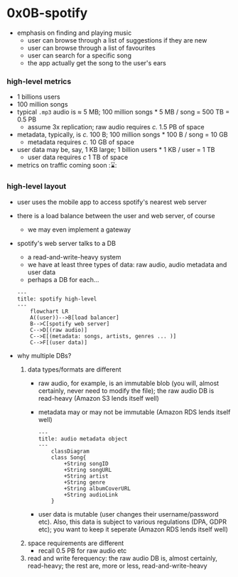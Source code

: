 # 0x0B-spotify
* emphasis on finding and playing music
     - user can browse through a list of suggestions if they are new
     - user can browse through a list of favourites
     - user can search for a specific song
     - the app actually get the song to the user's ears
### high-level metrics
* 1 billions users
* 100 million songs
* typical `.mp3` audio is &approx; 5 MB; 100 million songs * 5 MB / song = 500 TB = 0.5 PB
    - assume 3x replication; raw audio requires *c.* 1.5 PB of space
* metadata, typically, is *c.* 100 B; 100 million songs * 100 B / song = 10 GB
    - metadata requires *c.* 10 GB of space
* user data may be, say, 1 KB large; 1 billion users * 1 KB / user = 1 TB
    - user data requires *c* 1 TB of space
* metrics on traffic coming soon ::hourglass::
### high-level layout
* user uses the mobile app to access spotify's nearest web server
* there is a load balance between the user and web server, of course
    - we may even implement a gateway
* spotify's web server talks to a DB
     - a read-and-write-heavy system
     - we have at least three types of data: raw audio, audio metadata and user data
     - perhaps a DB for each... 

    ```mermaid
    ---
    title: spotify high-level
    ---
        flowchart LR
        A((user))-->B[load balancer]
        B-->C[spotify web server]
        C-->D[(raw audio)]
        C-->E[(metadata: songs, artists, genres ... )]
        C-->F[(user data)]
    ```

* why multiple DBs?
    1. data types/formats are different
        - raw audio, for example, is an immutable blob (you will, almost certainly, never need to modify the file); the raw audio DB is read-heavy (Amazon S3 lends itself well)
        - metadata may or may not be immutable (Amazon RDS lends itself well)

            ```mermaid
            ---
            title: audio metadata object
            ---
                classDiagram
                class Song{
                    +String songID
                    +String songURL
                    +String artist
                    +String genre
                    +String albumCoverURL
                    +String audioLink
                }
            ```

        - user data is mutable (user changes their username/password etc). Also, this data is subject to various regulations (DPA, GDPR etc); you want to keep it seperate (Amazon RDS lends itself well)
    2. space requirements are different
        - recall 0.5 PB for raw audio etc
    3. read and write ferequency: the raw audio DB is, almost certainly, read-heavy;  the rest are, more or less, read-and-write-heavy
